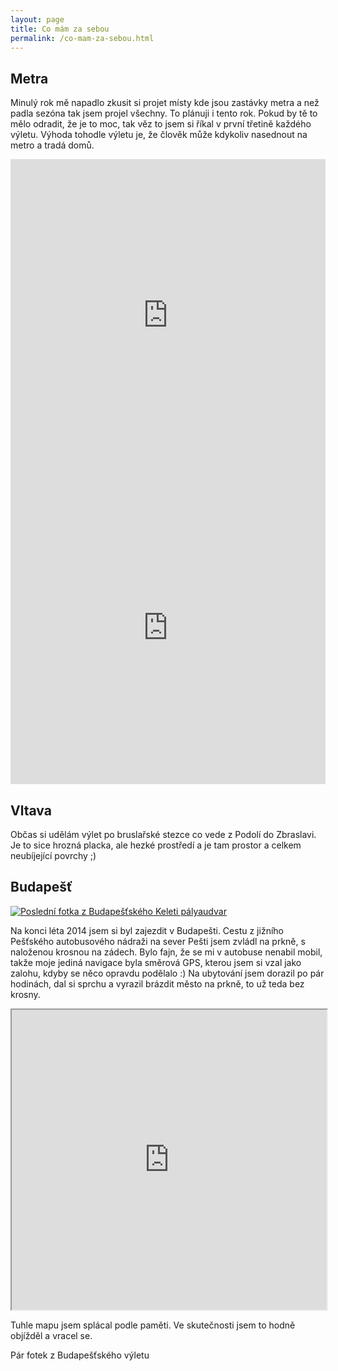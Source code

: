 ```yaml
---
layout: page
title: Co mám za sebou
permalink: /co-mam-za-sebou.html
---
```


## Metra

Minulý rok mě napadlo zkusit si projet místy kde jsou zastávky metra a než padla sezóna tak jsem projel všechny.
To plánuji i tento rok. Pokud by tě to mělo odradit, že je to moc, tak věz to jsem si říkal v první třetině každého
výletu. Výhoda tohodle výletu je, že člověk může kdykoliv nasednout na metro a tradá domů.

<iframe frameBorder="0" src="http://www.wikiloc.com/wikiloc/spatialArtifacts.do?event=view&id=7229153&measures=on&metricunits=on&title=on&near=off&images=off&maptype=S" width="100%" height="500px"></iframe>

<iframe frameBorder="0" src="http://www.wikiloc.com/wikiloc/spatialArtifacts.do?event=view&id=6640233&measures=on&metricunits=on&title=on&near=off&images=off&maptype=S" width="100%" height="500px"></iframe>

## Vltava

Občas si udělám výlet po bruslařské stezce co vede z Podolí do Zbraslavi. Je to sice hrozná placka, ale hezké prostředí
a je tam prostor a celkem neubíjející povrchy ;)

## Budapešť

[![Poslední fotka z Budapešťského Keleti pályaudvar](https://files.app.net/mzjph4K5f.jpg)](https://files.app.net/mzjph4K5f.jpg "Poslední fotka z Budapešťského Keleti pályaudvar")

Na konci léta 2014 jsem si byl zajezdit v Budapešti. Cestu z jižního Pešťského autobusového nádraži na sever Pešti jsem
zvládl na prkně, s naloženou krosnou na zádech. Bylo fajn, že se mi v autobuse nenabil mobil, takže moje jediná navigace
 byla směrová GPS, kterou jsem si vzal jako zalohu, kdyby se něco opravdu podělalo :) Na ubytování jsem dorazil po
 pár hodinách, dal si sprchu a vyrazil brázdit město na prkně, to už teda bez krosny.

<iframe src="https://mapsengine.google.com/map/u/0/embed?mid=zKt86QEB5D7Y.kzG4DDm5rfdQ" width="100%" height="480"></iframe>

Tuhle mapu jsem splácal podle paměti. Ve skutečnosti jsem to hodně objížděl a vracel se.

Pár fotek z Budapešťského výletu

<script src="https://apis.google.com/js/platform.js" async defer></script>
<div class="g-post" data-href="https://plus.google.com/+MailoSvetel/posts/AZGTuSXrD3w"></div>
